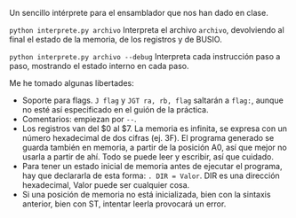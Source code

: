 Un sencillo intérprete para el ensamblador que nos han dado en clase.

`python interprete.py archivo` Interpreta el archivo `archivo`, devolviendo al final el estado de la memoria, de los registros y de BUSIO.

`python interprete.py archivo --debug` Interpreta cada instrucción paso a paso, mostrando el estado interno en cada paso.

Me he tomado algunas libertades:

- Soporte para flags. `J flag` y `JGT ra, rb, flag` saltarán a `flag:`, aunque no esté así especificado en el guión de la práctica.
- Comentarios: empiezan por `--`.
- Los registros van del $0 al $7. La memoria es infinita, se expresa con un número hexadecimal de dos cifras (ej. 3F). El programa generado se guarda también en memoria, a partir de la posición A0, así que mejor no usarla a partir de ahí. Todo se puede leer y escribir, así que cuidado.
- Para tener un estado inicial de memoria antes de ejecutar el programa, hay que declararla de esta forma: `. DIR = Valor`. DIR es una dirección hexadecimal, Valor puede ser cualquier cosa.
- Si una posición de memoria no está inicializada, bien con la sintaxis anterior, bien con ST, intentar leerla provocará un error. 
